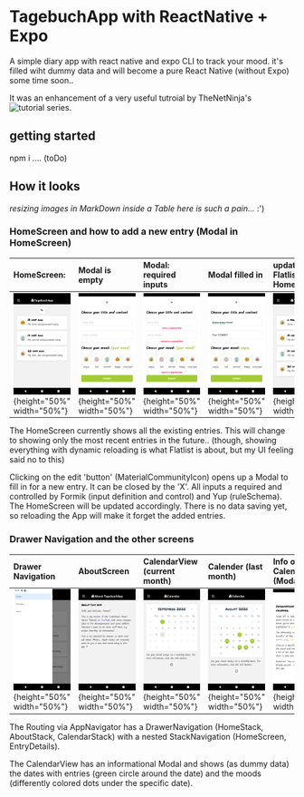 # TagebuchApp with ReactNative + Expo

A simple diary app with react native and expo CLI to track your mood. it's filled wiht dummy data and will become a pure React Native (without Expo) some time soon..

It was an enhancement of a very useful tutroial by TheNetNinja's ![tutorial series](https://www.youtube.com/watch?v=ur6I5m2nTvk&list=PL4cUxeGkcC9ixPU-QkScoRBVxtPPzVjrQ&index=1).


## getting started
npm i
.... (toDo)


## How it looks

*resizing images in MarkDown inside a Table here is such a pain...* :')


### HomeScreen and how to add a new entry (Modal in HomeScreen)

| HomeScreen: | Modal is empty | Modal: required inputs | Modal filled in | updated Flatlist in HomeScreen |
|:------------|:---------------|:-----------------------|:----------------|:-------------------------------|
| ![alt text](https://github.com/anneKoethke/tagebuch/blob/master/assets/examplePics/01-HomeScreen.png "HomeSCreen with Flatlist"){height="50%" width="50%"} | ![alt text](https://github.com/anneKoethke/tagebuch/blob/master/assets/examplePics/02-ModalEntryFrom_empty.png "Modal = EntryForm"){height="50%" width="50%"} |![alt text](https://github.com/anneKoethke/tagebuch/blob/master/assets/examplePics/03-ModalEntryForm_required.png "required"){height="50%" width="50%"} | ![alt text](https://github.com/anneKoethke/tagebuch/blob/master/assets/examplePics/04-ModalEntryForm_with_data.png "dummy data inserted" ){height="50%" width="50%"} | ![alt text](https://github.com/anneKoethke/tagebuch/blob/master/assets/examplePics/05-updated_HomeScreen.png){height="50%" width="50%"} | ![alt text](){height="50%" width="50%"} |

The HomeScreen currently shows all the existing entries. This will change to showing only the most recent entries in the future.. (though, showing everything with dynamic reloading is what Flatlist is about, but my UI feeling said no to this)

Clicking on the edit 'button' (MaterialCommunityIcon) opens up a Modal to fill in for a new entry. It can be closed by the 'X'. All inputs a required and controlled by Formik (input definition and control) and Yup (ruleSchema). The HomeScreen will be updated accordingly. There is no data saving yet, so reloading the App will make it forget the added entries.


### Drawer Navigation and the other screens

| Drawer Navigation | AboutScreen | CalendarView (current month) | Calender (last month)  | Info on CalendarView (Modal) | HomeScreen: EntryDetails |
|:------------------|:------------|:-----------------------------|:-----------------------|:-----------------------------|:-------------------------|
| ![alt text](https://github.com/anneKoethke/tagebuch/blob/master/assets/examplePics/06-DrawerNavigation.png "DrawerNavigation"){height="50%" width="50%"} | ![alt text](https://github.com/anneKoethke/tagebuch/blob/master/assets/examplePics/07-AboutScreen.png "AboutScreen"){height="50%" width="50%"} |![alt text](https://github.com/anneKoethke/tagebuch/blob/master/assets/examplePics/08-CalendarView.png "CalendarView - current month"){height="50%" width="50%"} | ![alt text](https://github.com/anneKoethke/tagebuch/blob/master/assets/examplePics/09-CalendarView_last_month.png "last month"){height="50%" width="50%"} | ![alt text](https://github.com/anneKoethke/tagebuch/blob/master/assets/examplePics/10-ModalCalendarInfo.png "Info on CalendarView (Modal)"){height="50%" width="50%"} | ![alt text](https://github.com/anneKoethke/tagebuch/blob/master/assets/examplePics/09-CalendarView_last_month.png "last month"){height="50%" width="50%"} | ![alt text](https://github.com/anneKoethke/tagebuch/blob/master/assets/examplePics/11-EntryDetails.png "EntryDetails"){height="50%" width="50%"} |


The Routing via AppNavigator has a DrawerNavigation (HomeStack, AboutStack, CalendarStack) with a nested StackNavigation (HomeScreen, EntryDetails).

The CalendarView has an informational Modal and shows (as dummy data) the dates with entries (green circle around the date) and the moods (differently colored dots under the specific date).  
